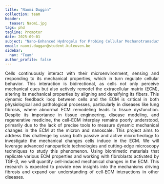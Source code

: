 ```yaml
---
title: "Naomi Duggan"
collection: team
header:
  teaser: Naomi.jpg
tags: phd
tagline: Promotor
date: 2025-09-01
subject: "Nano-Enhanced Hydrogels for Probing Cellular Mechanotransduction"
email: naomi.duggan@student.kuleuven.be
sidebar:
  nav: "Team"
author_profile: false
---
```

<p align= "justify">
Cells continuously interact with their microenvironment, sensing and responding to its mechanical properties, which in turn regulate cellular behavior. This interaction is bidirectional, as cells not only perceive mechanical cues but also actively remodel the extracellular matrix (ECM), altering its mechanical properties by aligning and densifying its fibers. This dynamic feedback loop between cells and the ECM is critical in both physiological and pathological processes, particularly in diseases like lung fibrosis, where abnormal ECM remodeling leads to tissue dysfunction. Despite its importance in tissue engineering, disease modeling, and regenerative medicine, the cell-ECM interplay remains poorly understood, primarily due to the lack of precise tools to measure dynamic mechanical changes in the ECM at the micron and nanoscale. This project aims to address this challenge by using both passive and active microrheology to investigate the mechanical changes cells induce in the ECM. We will leverage advanced nanoparticle technologies and cutting-edge microscopy techniques to study this phenomenon. Using biomimetic materials that replicate various ECM properties and working with fibroblasts activated by TGF-β, we will quantify cell-induced mechanical changes in the ECM. This research is expected to provide new insights into the mechanisms driving fibrosis and expand our understanding of cell-ECM interactions in other diseases.
